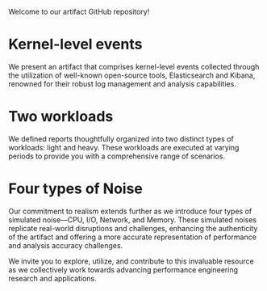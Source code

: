 Welcome to our artifact GitHub repository!

# Kernel-level events
We present an artifact that comprises kernel-level events collected through the utilization of well-known open-source tools, Elasticsearch and Kibana, renowned for their robust log management and analysis capabilities.

# Two workloads
We defined reports thoughtfully organized into two distinct types of workloads: light and heavy. These workloads are executed at varying periods to provide you with a comprehensive range of scenarios. 

# Four types of Noise
Our commitment to realism extends further as we introduce four types of simulated noise—CPU, I/O, Network, and Memory. 
These simulated noises replicate real-world disruptions and challenges, enhancing the authenticity of the artifact and offering a more accurate representation of performance and analysis accuracy challenges.

We invite you to explore, utilize, and contribute to this invaluable resource as we collectively work towards advancing performance engineering research and applications.
